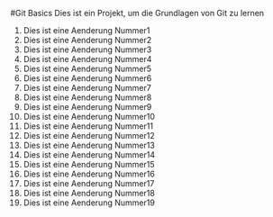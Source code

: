 #Git Basics
Dies ist ein Projekt, um die Grundlagen von Git zu lernen

1. Dies ist eine Aenderung Nummer1
2. Dies ist eine Aenderung Nummer2
3. Dies ist eine Aenderung Nummer3
4. Dies ist eine Aenderung Nummer4
5. Dies ist eine Aenderung Nummer5
6. Dies ist eine Aenderung Nummer6
7. Dies ist eine Aenderung Nummer7
8. Dies ist eine Aenderung Nummer8
9. Dies ist eine Aenderung Nummer9
10. Dies ist eine Aenderung Nummer10
11. Dies ist eine Aenderung Nummer11
12. Dies ist eine Aenderung Nummer12
13. Dies ist eine Aenderung Nummer13
14. Dies ist eine Aenderung Nummer14
15. Dies ist eine Aenderung Nummer15
16. Dies ist eine Aenderung Nummer16
17. Dies ist eine Aenderung Nummer17
18. Dies ist eine Aenderung Nummer18
19. Dies ist eine Aenderung Nummer19
